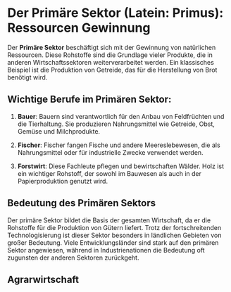 # Der Primäre Sektor (Latein: Primus): Ressourcen Gewinnung

Der **Primäre Sektor** beschäftigt sich mit der Gewinnung von natürlichen Ressourcen. Diese Rohstoffe sind die Grundlage vieler Produkte, die in anderen Wirtschaftssektoren weiterverarbeitet werden. Ein klassisches Beispiel ist die Produktion von Getreide, das für die Herstellung von Brot benötigt wird.

## Wichtige Berufe im Primären Sektor:

1. **Bauer**: Bauern sind verantwortlich für den Anbau von Feldfrüchten und die Tierhaltung. Sie produzieren Nahrungsmittel wie Getreide, Obst, Gemüse und Milchprodukte.
   
2. **Fischer**: Fischer fangen Fische und andere Meereslebewesen, die als Nahrungsmittel oder für industrielle Zwecke verwendet werden.
   
3. **Forstwirt**: Diese Fachleute pflegen und bewirtschaften Wälder. Holz ist ein wichtiger Rohstoff, der sowohl im Bauwesen als auch in der Papierproduktion genutzt wird.


## Bedeutung des Primären Sektors

Der primäre Sektor bildet die Basis der gesamten Wirtschaft, da er die Rohstoffe für die Produktion von Gütern liefert. Trotz der fortschreitenden Technologisierung ist dieser Sektor besonders in ländlichen Gebieten von großer Bedeutung. Viele Entwicklungsländer sind stark auf den primären Sektor angewiesen, während in Industrienationen die Bedeutung oft zugunsten der anderen Sektoren zurückgeht.

## Agrarwirtschaft
